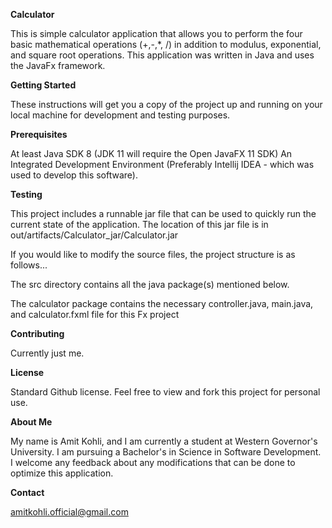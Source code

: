 **Calculator**

This is simple calculator application that allows you to perform the four basic mathematical operations (+,-,*, /) in addition to modulus, exponential, and square root operations.
This application was written in Java and uses the JavaFx framework.

**Getting Started**

These instructions will get you a copy of the project up and running on your local machine for development and testing purposes.

**Prerequisites**

At least Java SDK 8 (JDK 11 will require the Open JavaFX 11 SDK)
An Integrated Development Environment (Preferably Intellij IDEA - which was used to develop this software).

**Testing**

This project includes a runnable jar file that can be used to quickly run the current state of the application. The location of this jar file is in out/artifacts/Calculator_jar/Calculator.jar

If you would like to modify the source files, the project structure is as follows...

The src directory contains all the java package(s) mentioned below.
  
The calculator package contains the necessary controller.java, main.java, and calculator.fxml file for this Fx project

**Contributing**

Currently just me.

**License**

Standard Github license. Feel free to view and fork this project for personal use.

**About Me**

My name is Amit Kohli, and I am currently a student at Western Governor's University. I am pursuing a Bachelor's in Science in Software Development. I welcome any feedback about any modifications that can be done to optimize this application.

**Contact**

amitkohli.official@gmail.com

